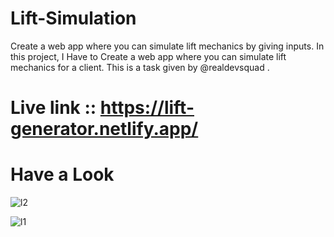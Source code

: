 # Lift-Simulation
Create a web app where you can simulate lift mechanics by giving inputs. In this project, I Have to Create a web app where you can simulate lift mechanics for a client. This is a task given by @realdevsquad .

# Live link :: https://lift-generator.netlify.app/

# Have a Look 

![l2](https://user-images.githubusercontent.com/121751224/236272629-4fff7148-5c76-48e1-9b15-90dade53c3d4.png)

![l1](https://user-images.githubusercontent.com/121751224/236272600-76cd819d-91df-4573-9b1e-bf4599628d22.png)



